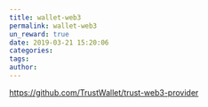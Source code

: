 ```yaml
---
title: wallet-web3
permalink: wallet-web3
un_reward: true
date: 2019-03-21 15:20:06
categories:
tags:
author:
---
```




https://github.com/TrustWallet/trust-web3-provider




